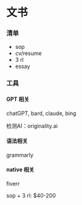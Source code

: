 # 文书

### 清单

- sop
- cv/resume
- 3 rl
- essay

### 工具

#### GPT 相关

chatGPT, bard, claude, bing

检测AI：originality.ai

#### 语法相关

grammarly

#### native 相关

fiverr

sop + 3 rl: $40-200

